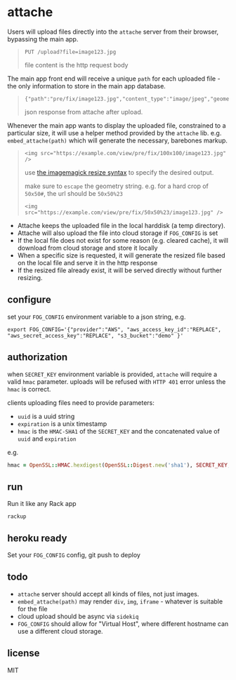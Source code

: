 # attache

Users will upload files directly into the `attache` server from their browser, bypassing the main app.

> ```
> PUT /upload?file=image123.jpg
> ```
> file content is the http request body

The main app front end will receive a unique `path` for each uploaded file - the only information to store in the main app database.

> ```
> {"path":"pre/fix/image123.jpg","content_type":"image/jpeg","geometry":"1920x1080"}
> ```
> json response from attache after upload.

Whenever the main app wants to display the uploaded file, constrained to a particular size, it will use a helper method provided by the `attache` lib. e.g. `embed_attache(path)` which will generate the necessary, barebones markup.

> ```
> <img src="https://example.com/view/pre/fix/100x100/image123.jpg" />
> ```
> use [the imagemagick resize syntax](http://www.imagemagick.org/Usage/resize/) to specify the desired output.
>
> make sure to `escape` the geometry string.
> e.g. for a hard crop of `50x50#`, the url should be `50x50%23`
>
> ```
> <img src="https://example.com/view/pre/fix/50x50%23/image123.jpg" />
> ```

* Attache keeps the uploaded file in the local harddisk (a temp directory).
* Attache will also upload the file into cloud storage if `FOG_CONFIG` is set
* If the local file does not exist for some reason (e.g. cleared cache), it will download from cloud storage and store it locally
* When a specific size is requested, it will generate the resized file based on the local file and serve it in the http response
* If the resized file already exist, it will be served directly without further resizing.

## configure

set your `FOG_CONFIG` environment variable to a json string, e.g.

```
export FOG_CONFIG='{"provider":"AWS", "aws_access_key_id":"REPLACE", "aws_secret_access_key":"REPLACE", "s3_bucket":"demo" }'
```

## authorization

when `SECRET_KEY` environment variable is provided, `attache` will require a valid `hmac` parameter. uploads will be refused with `HTTP 401` error unless the `hmac` is correct.

clients uploading files need to provide parameters:

* `uuid` is a uuid string
* `expiration` is a unix timestamp
* `hmac` is the `HMAC-SHA1` of the `SECRET_KEY` and the concatenated value of `uuid` and `expiration`

e.g.

``` ruby
hmac = OpenSSL::HMAC.hexdigest(OpenSSL::Digest.new('sha1'), SECRET_KEY, uuid + expiration)
```

## run

Run it like any Rack app

```
rackup
```

## heroku ready

Set your `FOG_CONFIG` config, git push to deploy

## todo

* `attache` server should accept all kinds of files, not just images.
* `embed_attache(path)` may render `div`, `img`, `iframe` - whatever is suitable for the file
* cloud upload should be async via `sidekiq`
* `FOG_CONFIG` should allow for "Virtual Host", where different hostname can use a different cloud storage.

## license

MIT
